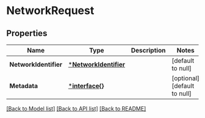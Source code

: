 # NetworkRequest

## Properties
Name | Type | Description | Notes
------------ | ------------- | ------------- | -------------
**NetworkIdentifier** | [***NetworkIdentifier**](NetworkIdentifier.md) |  | [default to null]
**Metadata** | [***interface{}**](interface{}.md) |  | [optional] [default to null]

[[Back to Model list]](../README.md#documentation-for-models) [[Back to API list]](../README.md#documentation-for-api-endpoints) [[Back to README]](../README.md)

